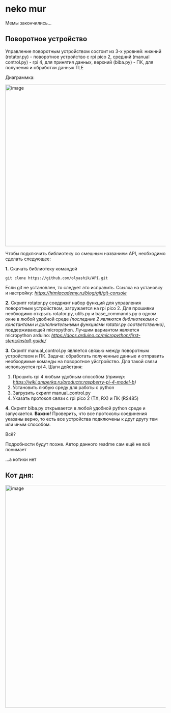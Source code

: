 # neko mur

Мемы закончились...

## Поворотное устройство

Управление поворотным устройством состоит из 3-х уровней: нижний (rotator.py) - поворотное устройство с rpi pico 2, средний (manual control.py) - rpi 4, для принятия данных, верхний (biba.py) - ПК, для получения и обработки данных TLE

Диаграммка: 

<img width="692" height="508" alt="image" src="https://github.com/user-attachments/assets/9cfb959e-4a2d-4837-9d72-527a7f03fec0" />


Чтобы подключить библиотеку со смешным названием API, необходимо сделать следующее:

**1.** Скачать библиотеку командой 
```
git clone https://github.com/olyashik/API.git
```
Если git не установлен, то следует это исправить. Ссылка на установку и настройку: *https://htmlacademy.ru/blog/git/git-console*

**2.** Скрипт rotator.py соедржит набор функций для управления поворотным устройством, загружается на rpi pico 2. Для прошивки необходимо открыть rotator.py, utils.py и base_commands.py в одном окне в любой удобной среде *(последние 2 являются библиотеками с константами и дополнительными функциями rotator.py соответственно)*, поддерживающей micropython. Лучшим вариантом является micropython arduino: *https://docs.arduino.cc/micropython/first-steps/install-guide/*

**3.** Скрипт manual_control.py является связью между поворотным устройством и ПК. Задача: обработать полученные данные и отправить необходимые команды на поворотное уйстройство. 
Для такой связи используется rpi 4.
Шаги действия:
1. Прошить rpi 4 любым удобным способом *(пример: https://wiki.amperka.ru/products:raspberry-pi-4-model-b)*
2. Установить любую среду для работы с python
3. Загрузить скрипт manual_control.py
4. Указать протокол связи с rpi pico 2 (TX, RX) и ПК (RS485)

**4.** Скрипт biba.py открывается в любой удобной python среде и запускается.
**Важно!** Проверить, что все протоколы соединения указаны верно, то есть все устройства подключены к друг другу тем или иным способом.

Всё?

Подробности будут позже. Автор данного readme сам ещё не всё понимает




...а котики нет

## Кот дня: 

<img width="700" height="700" alt="image" src="https://github.com/user-attachments/assets/24378a34-6aa4-4327-9d87-3a291478accd" />








